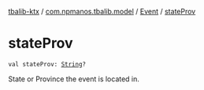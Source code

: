 [tbalib-ktx](../../index.md) / [com.npmanos.tbalib.model](../index.md) / [Event](index.md) / [stateProv](./state-prov.md)

# stateProv

`val stateProv: `[`String`](https://kotlinlang.org/api/latest/jvm/stdlib/kotlin/-string/index.html)`?`

State or Province the event is located in.

